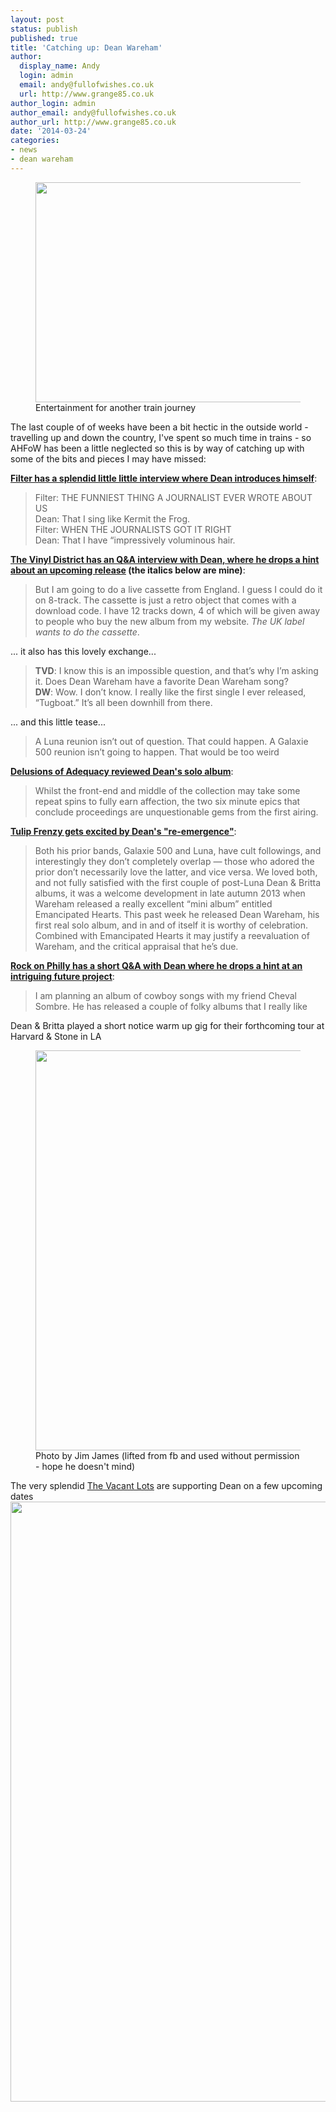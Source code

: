 ```yaml
---
layout: post
status: publish
published: true
title: 'Catching up: Dean Wareham'
author:
  display_name: Andy
  login: admin
  email: andy@fullofwishes.co.uk
  url: http://www.grange85.co.uk
author_login: admin
author_email: andy@fullofwishes.co.uk
author_url: http://www.grange85.co.uk
date: '2014-03-24'
categories:
- news
- dean wareham
---
```

<p><figure class="caption aligncenter"><img src="https://media.fullofwishes.co.uk/images/misc/travelling.jpg" width="640" height="352" class /><figcaption class="caption-text"> Entertainment for another train journey</figcaption></figure>
The last couple of of weeks have been a bit hectic in the outside world - travelling up and down the country, I've spent so much time in trains - so AHFoW has been a little neglected so this is by way of catching up with some of the bits and pieces I may have missed:</p>
<p><strong><a href="http://filtermagazine.com/index.php/exclusives/entry/dean_wareham">Filter has a splendid little little interview where Dean introduces himself</a></strong>:</p>
<blockquote><p>Filter: THE FUNNIEST THING A JOURNALIST EVER WROTE ABOUT US<br />
Dean: That I sing like Kermit the Frog.<br />
Filter: WHEN THE JOURNALISTS GOT IT RIGHT<br />
Dean: That I have “impressively voluminous hair.
</p></blockquote>
<p><strong><a href="http://www.thevinyldistrict.com/dc/2014/03/dean-wareham-tvd-interview/">The Vinyl District has an Q&A interview with Dean, where he drops a hint about an upcoming release</a> (the italics below are mine)</strong>:</p>
<blockquote><p>But I am going to do a live cassette from England. I guess I could do it on 8-track. The cassette is just a retro object that comes with a download code. I have 12 tracks down, 4 of which will be given away to people who buy the new album from my website. <em>The UK label wants to do the cassette</em>.</p></blockquote>
<p>... it also has this lovely exchange...</p>
<blockquote><p><strong>TVD</strong>: I know this is an impossible question, and that’s why I’m asking it. Does Dean Wareham have a favorite Dean Wareham song?<br />
<strong>DW</strong>: Wow. I don’t know. I really like the first single I ever released, “Tugboat.” It’s all been downhill from there.</p></blockquote>
<p>... and this little tease...</p>
<blockquote><p>A Luna reunion isn’t out of question. That could happen. A Galaxie 500 reunion isn’t going to happen. That would be too weird</p></blockquote>
<p><strong><a href="https://web.archive.org/web/20140324+/http://www.adequacy.net/2014/03/dean-wareham-self-titled/">Delusions of Adequacy reviewed Dean's solo album</a></strong>:</p>
<blockquote><p>Whilst the front-end and middle of the collection may take some repeat spins to fully earn affection, the two six minute epics that conclude proceedings are unquestionable gems from the first airing.</p></blockquote>
<p><strong><a href="http://tulipfrenzy.com/2014/03/15/dean-warehams-reemergence-is-the-most-delightful-thing-happening-in-music-today/">Tulip Frenzy gets excited by Dean's "re-emergence"</a></strong>:</p>
<blockquote><p>Both his prior bands, Galaxie 500 and Luna, have cult followings, and interestingly they don’t completely overlap — those who adored the prior don’t necessarily love the latter, and vice versa.  We loved both, and not fully satisfied with the first couple of post-Luna Dean & Britta albums, it was a welcome development in late autumn 2013 when Wareham released a really excellent “mini album” entitled Emancipated Hearts.  This past week he released Dean Wareham, his first real solo album, and in and of itself it is worthy of celebration.  Combined with Emancipated Hearts it may justify a reevaluation of Wareham, and the critical appraisal that he’s due.</p></blockquote>
<p><strong><a href="http://rockonphilly.com/2014/03/rock-on-philly-interviews-dean-wareham/">Rock on Philly has a short Q&A with Dean where he drops a hint at an intriguing future project</a></strong>:</p>
<blockquote><p>I am planning an album of cowboy songs with my friend Cheval Sombre. He has released a couple of folky albums that I really like</p></blockquote>
<p>Dean & Britta played a short notice warm up gig for their forthcoming tour at Harvard & Stone in LA<br />
<figure class="caption aligncenter"><img src="https://media.fullofwishes.co.uk/05-dean_wareham/pictures/dean-wareham-harvard-and-stone-jj.jpg" width="640" height="640" class /><figcaption class="caption-text"> Photo by Jim James (lifted from fb and used without permission - hope he doesn't mind)</figcaption></figure>
<p>The very splendid <a href="http://thevacantlots.tumblr.com/">The Vacant Lots</a> are supporting Dean on a few upcoming dates<br />
<img src="https://media.fullofwishes.co.uk/05-dean_wareham/pictures/the-vacant-lots-dean-wareham.jpg" width="644" height="960" class="aligncenter" /></p>
